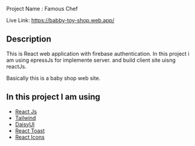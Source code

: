Project Name : Famous Chef

Live Link: https://babby-toy-shop.web.app/
## Description
This is React web application with firebase authentication. In this project i am using epressJs for implemente server. and build client site uisng reactJs. 

Basically this is a baby shop web site.
## In this project I am using 

 - [React Js](https://awesomeopensource.com/project/elangosundar/awesome-README-templates)
 - [Tailwind](https://github.com/matiassingers/awesome-readme)
 - [DaisyUI](https://bulldogjob.com/news/449-how-to-write-a-good-readme-for-your-github-project)
 - [React Toast](https://bulldogjob.com/news/449-how-to-write-a-good-readme-for-your-github-project)
 - [React Icons](https://bulldogjob.com/news/449-how-to-write-a-good-readme-for-your-github-project)


